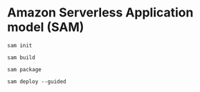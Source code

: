 # Amazon Serverless Application model (SAM)

```shell
sam init
```

```shell
sam build
```

```shell
sam package
```

```shell
sam deploy --guided
```
